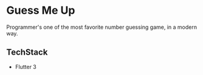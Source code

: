 # Guess Me Up

Programmer's one of the most favorite number guessing game, in a modern way.

## TechStack
<ul>
  <li>Flutter 3</li>
</ul>
